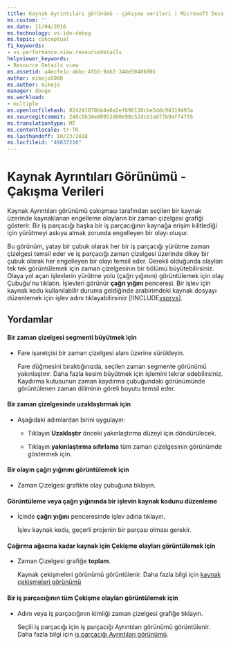 ```yaml
---
title: Kaynak Ayrıntıları görünümü - çakışma verileri | Microsoft Docs
ms.custom: ''
ms.date: 11/04/2016
ms.technology: vs-ide-debug
ms.topic: conceptual
f1_keywords:
- vs.performance.view.resourcedetails
helpviewer_keywords:
- Resource Details view
ms.assetid: a4ecfe1c-abbc-4fb3-9ab2-34de50486901
author: mikejo5000
ms.author: mikejo
manager: douge
ms.workload:
- multiple
ms.openlocfilehash: 024241870bb4a0a2ef696130cbe5ddc94319493a
ms.sourcegitcommit: 240c8b34e80952d00e90c52dcb1a077b9aff47f6
ms.translationtype: MT
ms.contentlocale: tr-TR
ms.lasthandoff: 10/23/2018
ms.locfileid: "49837210"
---
```

# <a name="resource-details-view---contention-data"></a>Kaynak Ayrıntıları Görünümü - Çakışma Verileri
Kaynak Ayrıntıları görünümü çakışması tarafından seçilen bir kaynak üzerinde kaynaklanan engelleme olayların bir zaman çizelgesi grafiği gösterir. Bir iş parçacığı başka bir iş parçacığının kaynağa erişim kilitlediği için yürütmeyi askıya almak zorunda engelleyen bir olayı oluşur.  
  
 Bu görünüm, yatay bir çubuk olarak her bir iş parçacığı yürütme zaman çizelgesi temsil eder ve iş parçacığı zaman çizelgesi üzerinde dikey bir çubuk olarak her engelleyen bir olayı temsil eder. Gerekli olduğunda olayları tek tek görüntülemek için zaman çizelgesinin bir bölümü büyütebilirsiniz. Olaya yol açan işlevlerin yürütme yolu (çağrı yığınını) görüntülemek için olay Çubuğu'nu tıklatın. İşlevleri görünür **çağrı yığını** penceresi. Bir işlev için kaynak kodu kullanılabilir duruma geldiğinde arabirimdeki kaynak dosyayı düzenlemek için işlev adını tıklayabilirsiniz [!INCLUDE[vsprvs](../code-quality/includes/vsprvs_md.md)].  
  
## <a name="procedures"></a>Yordamlar  
  
#### <a name="to-magnify-a-timeline-segment"></a>Bir zaman çizelgesi segmenti büyütmek için  
  
-   Fare işaretçisi bir zaman çizelgesi alanı üzerine sürükleyin.  
  
     Fare düğmesini bıraktığınızda, seçilen zaman segmente görünümü yakınlaştırır. Daha fazla kesim büyütmek için işlemini tekrar edebilirsiniz. Kaydırma kutusunun zaman kaydırma çubuğundaki görünümünde görüntülenen zaman diliminin göreli boyutu temsil eder.  
  
#### <a name="to-zoom-out-on-a-timeline"></a>Bir zaman çizelgesinde uzaklaştırmak için  
  
-   Aşağıdaki adımlardan birini uygulayın:  
  
    -   Tıklayın **Uzaklaştır** önceki yakınlaştırma düzeyi için döndürülecek.  
  
    -   Tıklayın **yakınlaştırma sıfırlama** tüm zaman çizelgesinin görünümde göstermek için.  
  
#### <a name="to-view-the-call-stack-of-an-event"></a>Bir olayın çağrı yığınını görüntülemek için  
  
-   Zaman Çizelgesi grafikte olay çubuğuna tıklayın.  
  
#### <a name="to-view-or-edit-the-source-code-of-a-function-in-the-call-stack"></a>Görüntüleme veya çağrı yığınında bir işlevin kaynak kodunu düzenleme  
  
- İçinde **çağrı yığını** penceresinde işlev adına tıklayın.  
  
  İşlev kaynak kodu, geçerli projenin bir parçası olması gerekir.  
  
#### <a name="to-view-the-call-tree-of-contention-events-for-the-resource"></a>Çağırma ağacına kadar kaynak için Çekişme olayları görüntülemek için  
  
-   Zaman Çizelgesi grafiğe **toplam**.  
  
     Kaynak çekişmeleri görünümü görüntülenir. Daha fazla bilgi için [kaynak çekişmeleri görünümü](../profiling/resource-contentions-view-contention-data.md)  
  
#### <a name="to-view-all-the-contention-events-of-a-thread"></a>Bir iş parçacığının tüm Çekişme olayları görüntülemek için  
  
-   Adını veya iş parçacığının kimliği zaman çizelgesi grafiğe tıklayın.  
  
     Seçili iş parçacığı için iş parçacığı Ayrıntıları görünümü görüntülenir. Daha fazla bilgi için [iş parçacığı Ayrıntıları görünümü](../profiling/thread-details-view-contention-data.md).